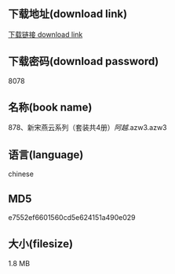 ## 下载地址(download link)
[下载链接 download link](https://voluble-croquembouche-d321dc.netlify.app/?s=878%E3%80%81%E6%96%B0%E5%AE%8B%E7%87%95%E4%BA%91%E7%B3%BB%E5%88%97%EF%BC%88%E5%A5%97%E8%A3%85%E5%85%B14%E5%86%8C%EF%BC%89_%E9%98%BF%E8%B6%8A_.azw3)

## 下载密码(download password)
8078

## 名称(book name)
878、新宋燕云系列（套装共4册）_阿越_.azw3.azw3

## 语言(language)
chinese

## MD5
e7552ef6601560cd5e624151a490e029

## 大小(filesize)
1.8 MB
